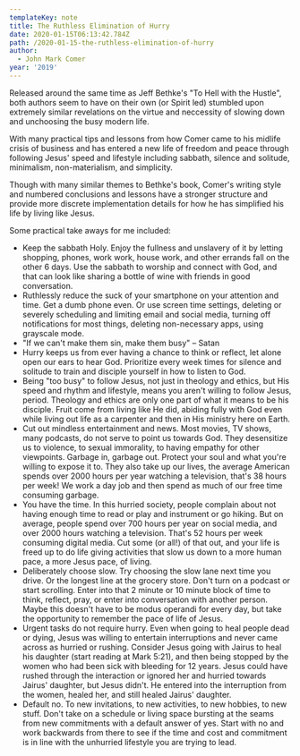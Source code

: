 ```yaml
---
templateKey: note
title: The Ruthless Elimination of Hurry
date: 2020-01-15T06:13:42.784Z
path: /2020-01-15-the-ruthless-elimination-of-hurry
author:
  - John Mark Comer
year: '2019'
---
```

Released around the same time as Jeff Bethke's "To Hell with the Hustle", both authors seem to have on their own (or Spirit led) stumbled upon extremely similar revelations on the virtue and neccessity of slowing down and unchoosing the busy modern life.

With many practical tips and lessons from how Comer came to his midlife crisis of business and has entered a new life of freedom and peace through following Jesus' speed and lifestyle including sabbath, silence and solitude, minimalism, non-materialism, and simplicity.

Though with many similar themes to Bethke's book, Comer's writing style and numbered conclusions and lessons have a stronger structure and provide more discrete implementation details for how he has simplified his life by living like Jesus.

Some practical take aways for me included:

* Keep the sabbath Holy. Enjoy the fullness and unslavery of it by letting shopping, phones, work work, house work, and other errands fall on the other 6 days. Use the sabbath to worship and connect with God, and that can look like sharing a bottle of wine with friends in good conversation.
* Ruthlessly reduce the suck of your smartphone on your attention and time. Get a dumb phone even. Or use screen time settings, deleting or severely scheduling and limiting email and social media, turning off notifications for most things, deleting non-necessary apps, using grayscale mode.
* "If we can't make them sin, make them busy" – Satan
* Hurry keeps us from ever having a chance to think or reflect, let alone open our ears to hear God. Prioritize every week times for silence and solitude to train and disciple yourself in how to listen to God.
* Being "too busy" to follow Jesus, not just in theology and ethics, but His speed and rhythm and lifestyle, means you aren't willing to follow Jesus, period. Theology and ethics are only one part of what it means to be his disciple. Fruit come from living like He did, abiding fully with God even while living out life as a carpenter and then in His ministry here on Earth.
* Cut out mindless entertainment and news. Most movies, TV shows, many podcasts, do not serve to point us towards God. They desensitize us to violence, to sexual immorality, to having empathy for other viewpoints. Garbage in, garbage out. Protect your soul and what you're willing to expose it to. They also take up our lives, the average American spends over 2000 hours per year watching a television, that's 38 hours per week! We work a day job and then spend as much of our free time consuming garbage.
* You have the time. In this hurried society, people complain about not having enough time to read or play and instrument or go hiking. But on average, people spend over 700 hours per year on social media, and over 2000 hours watching a television. That's 52 hours per week consuming digital media. Cut some (or all!) of that out, and your life is freed up to do life giving activities that slow us down to a more human pace, a more Jesus pace, of living.
* Deliberately choose slow. Try choosing the slow lane next time you drive. Or the longest line at the grocery store. Don't turn on a podcast or start scrolling. Enter into that 2 minute or 10 minute block of time to think, reflect, pray, or enter into conversation with another person. Maybe this doesn't have to be modus operandi for every day, but take the opportunity to remember the pace of life of Jesus.
* Urgent tasks do not require hurry. Even when going to heal people dead or dying, Jesus was willing to entertain interruptions and never came across as hurried or rushing. Consider Jesus going with Jairus to heal his daughter (start reading at Mark 5:21), and then being stopped by the women who had been sick with bleeding for 12 years. Jesus could have rushed through the interaction or ignored her and hurried towards Jairus' daughter, but Jesus didn't. He entered into the interruption from the women, healed her, and still healed Jairus' daughter.
* Default no. To new invitations, to new activities, to new hobbies, to new stuff. Don't take on a schedule or living space bursting at the seams from new commitments with a default answer of yes. Start with no and work backwards from there to see if the time and cost and commitment is in line with the unhurried lifestyle you are trying to lead.



